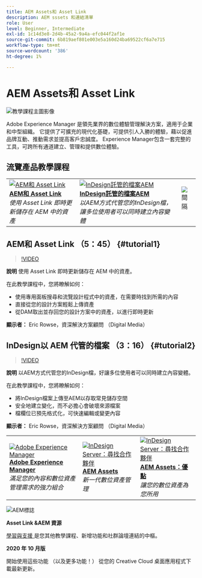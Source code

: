 ```yaml
---
title: AEM Assets和 Asset Link
description: AEM sssets 和連結清單
role: User
level: Beginner, Intermediate
exl-id: 1c14d3e8-2d4b-45a2-9a4a-efc044f2af1e
source-git-commit: 6b819aef801e003e5a160d24ba69522cf6a7e715
workflow-type: tm+mt
source-wordcount: '386'
ht-degree: 1%

---
```


# AEM Assets和 Asset Link

![教學課程主圖影像](../assets/AEM.jpg)

Adobe Experience Manager 是領先業界的數位體驗管理解決方案，適用于企業和中型組織。 它提供了可擴充的現代化基礎，可提供引人入勝的體驗，藉以促進品牌互動、推動需求並提高客戶忠誠度。 Experience Manager包含一套完整的工具，可跨所有通道建立、管理和提供數位體驗。

## 流覽產品教學課程

<table style="table-layout:fixed">
<tr>
 <td>
   <a href="aem.md#tutorial1">
      <img alt="AEM和 Asset Link" src="../assets/aem_assetlink_rowse_thumbnail.jpg" />
   </a>
    <div>
   <a href="aem.md#tutorial1"><strong>AEM和 Asset Link</strong></a>
    </div>
    <em>使用 Asset Link 即時更新儲存在 AEM 中的資產</em>
    <br>
  </td>
   <td>
   <a href="aem.md#tutorial2">
      <img alt="InDesign託管的檔案AEM" src="../assets/InDesign-Files-Hosten-in-AEM.jpg" />
   </a>
    <div>
   <a href="aem.md#tutorial2"><strong>InDesign託管的檔案AEM</strong></a>
    </div>
    <em>以AEM方式代管您的InDesign檔，讓多位使用者可以同時建立內容變體</em>
    <br>
  </td>
  <td>
    <img alt="間隔" src="../assets/Whitespacer.png" />
    <div>
    <br>
  </td>
</tr>
</table>

## AEM和 Asset Link （5：45） {#tutorial1}

>[!VIDEO](https://video.tv.adobe.com/v/326828?hidetitle=true)

**說明**
使用 Asset Link 即時更新儲存在 AEM 中的資產。

在此教學課程中，您將瞭解如何：
* 使用專用面板搜尋和流覽設計程式中的資產，在需要時找到所需的內容
* 直接從您的設計方案輕鬆上傳資產
* 從DAM取出並存回您的設計方案中的資產，以進行即時更新

**顯示者：**
Eric Rowse，資深解決方案顧問 （Digital Media）

## InDesign以 AEM 代管的檔案 （3：16） {#tutorial2}

>[!VIDEO](https://video.tv.adobe.com/v/326829?hidetitle=true)

**說明**
以AEM方式代管您的InDesign檔，好讓多位使用者可以同時建立內容變體。

在此教學課程中，您將瞭解如何：
* 將InDesign檔案上傳至AEM以存取常見儲存空間
* 安全地建立變化，而不必擔心會破壞來源檔案
* 檔欄位已預先格式化，可快速編輯或變更內容

**顯示者：**
Eric Rowse，資深解決方案顧問 （Digital Media）

<table style="table-layout:fixed">
<tr>
 <td>
   <a href="https://www.adobe.com/marketing/experience-manager.html">
      <img alt="Adobe Experience Manager" src="../assets/AEM_Thumbnail.jpg" />
   </a>
    <div>
   <a href="https://www.adobe.com/marketing/experience-manager.html"><strong>Adobe Experience Manager</strong></a>
    </div>
    <em>滿足您的內容和數位資產管理需求的強力組合</em>
    <br>
  </td>
  <td>
   <a href="https://www.adobe.com/marketing/experience-manager-assets.html">
      <img alt="InDesign Server：尋找合作夥伴" src="../assets/AEM_Thumbnail.jpg" />
   </a>
    <div>
   <a href="https://www.adobe.com/marketing/experience-manager-assets.html"><strong>AEM Assets</strong></a>
    </div>
    <em>新一代數位資產管理</em>
    <br>
  </td>
  <td>
   <a href="https://www.adobe.com/marketing/experience-manager-assets/benefits.html">
      <img alt="InDesign Server：尋找合作夥伴" src="../assets/AEM_Thumbnail.jpg" />
   </a>
    <div>
   <a href="https://www.adobe.com/marketing/experience-manager-assets/benefits.html"><strong>AEM Assets：優點</strong></a>
    </div>
    <em>讓您的數位資產為您所用</em>
    <br>
  </td>
</tr>
</table>

![AEM標誌](../assets/aem_appicon_noshadow_96.png)

**Asset Link &amp;AEM 資源**

[學習與支援 ](https://helpx.adobe.com/support/experience-manager.html) 是您其他教學課程、新增功能和社群論壇連結的中樞。

**2020 年 10 月版**

開始使用這些功能 （以及更多功能！） 從您的 Creative Cloud 桌面應用程式下載最新更新。
